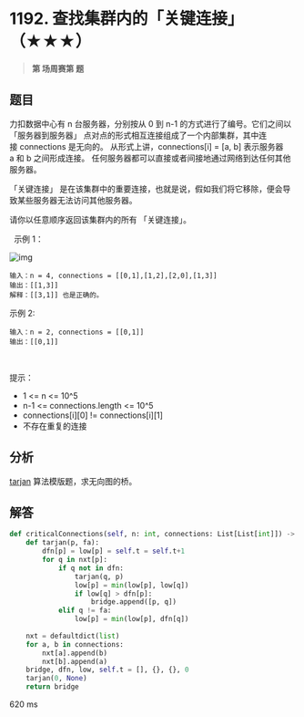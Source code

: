 # 1192. 查找集群内的「关键连接」（★★★）


> **第  场周赛第  题**

## 题目

力扣数据中心有 n 台服务器，分别按从 0 到 n-1 的方式进行了编号。它们之间以「服务器到服务器」
点对点的形式相互连接组成了一个内部集群，其中连接 connections 是无向的。
从形式上讲，connections[i] = [a, b] 表示服务器 a 和 b 之间形成连接。
任何服务器都可以直接或者间接地通过网络到达任何其他服务器。

「关键连接」 是在该集群中的重要连接，也就是说，假如我们将它移除，便会导致某些服务器无法访问其他服务器。

请你以任意顺序返回该集群内的所有 「关键连接」。

 
示例 1：

![img](https://assets.leetcode-cn.com/aliyun-lc-upload/original_images/critical-connections-in-a-network.png)

    输入：n = 4, connections = [[0,1],[1,2],[2,0],[1,3]]
    输出：[[1,3]]
    解释：[[3,1]] 也是正确的。

示例 2:
    
    输入：n = 2, connections = [[0,1]]
    输出：[[0,1]]
 

提示：
- 1 <= n <= 10^5
- n-1 <= connections.length <= 10^5
- connections[i][0] != connections[i][1]
- 不存在重复的连接

 
## 分析

[tarjan](https://zhuanlan.zhihu.com/p/101923309) 算法模版题，求无向图的桥。

## 解答

```python
def criticalConnections(self, n: int, connections: List[List[int]]) -> List[List[int]]:
    def tarjan(p, fa):
        dfn[p] = low[p] = self.t = self.t+1
        for q in nxt[p]:
            if q not in dfn:
                tarjan(q, p)
                low[p] = min(low[p], low[q])
                if low[q] > dfn[p]:
                    bridge.append([p, q])
            elif q != fa:
                low[p] = min(low[p], dfn[q])
    
    nxt = defaultdict(list)
    for a, b in connections:
        nxt[a].append(b)
        nxt[b].append(a)
    bridge, dfn, low, self.t = [], {}, {}, 0
    tarjan(0, None)
    return bridge
```
620 ms

